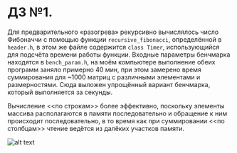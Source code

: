 # ДЗ №1.

Для предварительного «разогрева» рекурсивно вычислялось число Фибоначчи с помощью функции ``recursive_fibonacci``, определённой в ``header.h``, в этом же файле содержится ``class Timer``, использующийся для подсчёта времени работы функции.
Входные параметры бенчмарка находятся в ``bench_param.h``, на моём компьютере выполнение обеих программ заняло примерно 40 мин, при этом замерено время суммирования для ~1000 матриц с различными элементами и размерностями. Сюда выложен упрощённый вариант бенчмарка, который выполняется за секунды.

Вычисление <<по строкам>> более эффективно, поскольку элементы массива располагаются в памяти последовательно и обращение к ним происходит последовательно, в то время как при суммировании <<по столбцам>> чтение ведётся из далёких участков памяти.

![alt text](https://github.com/mtrempoltsev/msu_cpp_spring_2018/blob/master/homework/Shegolev/01/time_plot.jpg?raw=true)
